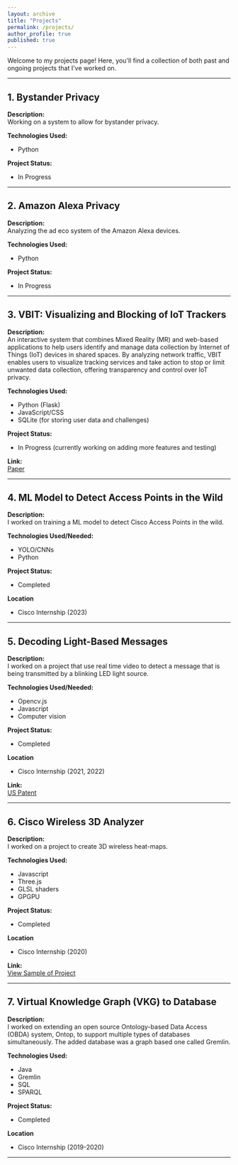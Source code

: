 ```yaml
---
layout: archive
title: "Projects"
permalink: /projects/
author_profile: true
published: true
---
```


Welcome to my projects page! Here, you'll find a collection of both past and ongoing projects that I've worked on.

---

## 1. **Bystander Privacy**

**Description:**  
Working on a system to allow for bystander privacy.

**Technologies Used:**  
- Python

**Project Status:**  
- In Progress

<!-- **Link:**  
[View Project](https://github.com/yourusername/portfolio) -->

---

## 2. **Amazon Alexa Privacy**

**Description:**  
Analyzing the ad eco system of the Amazon Alexa devices.

**Technologies Used:**  
- Python

**Project Status:**  
- In Progress

<!-- **Link:**  
[View on GitHub](https://github.com/yourusername/house-price-prediction) -->

---

## 3. **VBIT: Visualizing and Blocking of IoT Trackers**

**Description:**  
An interactive system that combines Mixed Reality (MR) and web-based applications to help users identify and manage data collection by Internet of Things (IoT) devices in shared spaces. By analyzing network traffic, VBIT enables users to visualize tracking services and take action to stop or limit unwanted data collection, offering transparency and control over IoT privacy.

**Technologies Used:**  
- Python (Flask)
- JavaScript/CSS
- SQLite (for storing user data and challenges)

**Project Status:**  
- In Progress (currently working on adding more features and testing)

**Link:**  
[Paper](https://www.arxiv.org/pdf/2409.06233)

---

## 4. **ML Model to Detect Access Points in the Wild**

**Description:**  
I worked on training a ML model to detect Cisco Access Points in the wild.

**Technologies Used/Needed:**  
- YOLO/CNNs
- Python

**Project Status:**  
- Completed

**Location**
- Cisco Internship (2023)

<!-- **Link:**  
[View on GitHub](https://github.com/yourusername/chat-application) -->

---

## 5. **Decoding Light-Based Messages**

**Description:**  
I worked on a project that use real time video to detect a message that is being transmitted by a blinking LED light source.

**Technologies Used/Needed:**  
- Opencv.js
- Javascript
- Computer vision

**Project Status:**  
- Completed

**Location**
- Cisco Internship (2021, 2022)

**Link:**  
[US Patent](https://patents.google.com/patent/US11935299B2/en)

---

## 6. **Cisco Wireless 3D Analyzer**

**Description:**  
I worked on a project to create 3D wireless heat-maps.

**Technologies Used:**
- Javascript
- Three.js
- GLSL shaders
- GPGPU

**Project Status:**
- Completed

**Location**
- Cisco Internship (2020)

**Link:**  
[View Sample of Project](https://blogs.cisco.com/tag/cisco-wireless-3d-analyzer)

---

## 7. **Virtual Knowledge Graph (VKG) to Database**

**Description:**  
I worked on extending an open source Ontology-based Data Access (OBDA) system, Ontop, to support multiple types of databases simultaneously. The added database was a graph based one called Gremlin.

**Technologies Used:**  
- Java
- Gremlin
- SQL
- SPARQL

**Project Status:**  
- Completed

**Location**
- Cisco Internship (2019-2020)

<!-- **Link:**
[View on GitHub](https://github.com/yourusername/algorithm-visualizer) -->

---

<!-- ## Contact Me

If you have any questions or would like to collaborate on a project, feel free to reach out to me via [email](mailto:youremail@example.com) or [LinkedIn](https://www.linkedin.com/in/yourprofile/).

---

Thank you for checking out my projects! -->


